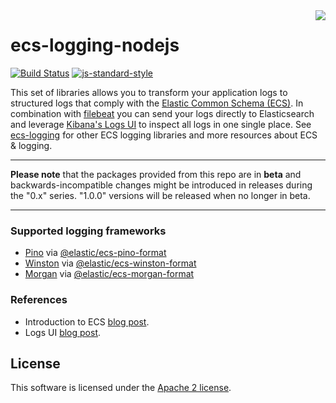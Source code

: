 <img align="right" width="auto" height="auto" src="https://www.elastic.co/static-res/images/elastic-logo-200.png">

# ecs-logging-nodejs

[![Build Status](https://apm-ci.elastic.co/buildStatus/icon?job=apm-agent-nodejs%2Fecs-logging-nodejs-mbp%2Fmaster)](https://apm-ci.elastic.co/job/apm-agent-nodejs/job/ecs-logging-nodejs-mbp/job/master/)  [![js-standard-style](https://img.shields.io/badge/code%20style-standard-brightgreen.svg?style=flat)](http://standardjs.com/)

This set of libraries allows you to transform your application logs to structured logs that comply with the [Elastic Common Schema (ECS)](https://www.elastic.co/guide/en/ecs/current/ecs-reference.html).
In combination with [filebeat](https://www.elastic.co/products/beats/filebeat) you can send your logs directly to Elasticsearch and leverage [Kibana's Logs UI](https://www.elastic.co/guide/en/infrastructure/guide/current/logs-ui-overview.html) to inspect all logs in one single place.
See [ecs-logging](https://github.com/elastic/ecs-logging) for other ECS logging libraries and more resources about ECS & logging.

---

**Please note** that the packages provided from this repo are in **beta** and
backwards-incompatible changes might be introduced in releases during the
"0.x" series. "1.0.0" versions will be released when no longer in beta.

---

### Supported logging frameworks

- [Pino](https://getpino.io/#/) via [@elastic/ecs-pino-format](./loggers/pino)
- [Winston](https://github.com/winstonjs/winston) via [@elastic/ecs-winston-format](./loggers/winston)
- [Morgan](https://github.com/expressjs/morgan) via [@elastic/ecs-morgan-format](./loggers/morgan)

### References

* Introduction to ECS [blog post](https://www.elastic.co/blog/introducing-the-elastic-common-schema).
* Logs UI [blog post](https://www.elastic.co/blog/infrastructure-and-logs-ui-new-ways-for-ops-to-interact-with-elasticsearch).

## License

This software is licensed under the [Apache 2 license](./LICENSE).
